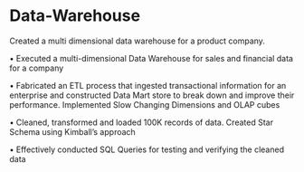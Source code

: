 # Data-Warehouse
Created a multi dimensional data warehouse for a product company.

• Executed a multi-dimensional Data Warehouse for sales and financial data for a company

• Fabricated an ETL process that ingested transactional information for an enterprise and constructed Data Mart
store to break down and improve their performance. Implemented Slow Changing Dimensions and OLAP cubes

• Cleaned, transformed and loaded 100K records of data. Created Star Schema using Kimball’s approach

• Effectively conducted SQL Queries for testing and verifying the cleaned data

